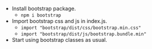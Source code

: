 -   Install bootstrap package.
    -   `npm i bootstrap`
-   Import bootstrap css and js in index.js.
    -   `import "bootstrap/dist/css/bootstrap.min.css"`
    -   `import "bootstrap/dist/js/bootstrap.bundle.min"`
-   Start using bootstrap classes as usual.

